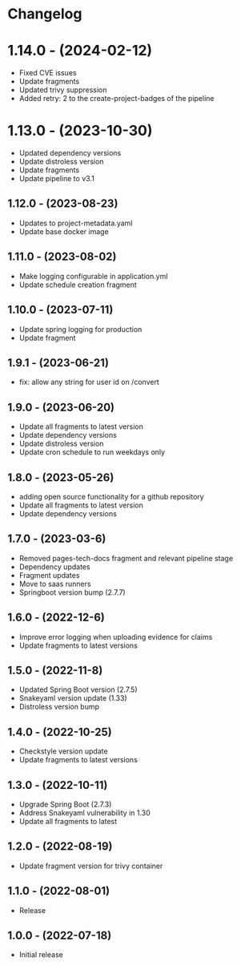 # Changelog

# 1.14.0 - (2024-02-12)
* Fixed CVE issues
* Update fragments
* Updated trivy suppression
* Added retry: 2 to the create-project-badges of the pipeline

# 1.13.0 - (2023-10-30)
* Updated dependency versions
* Update distroless version
* Update fragments
* Update pipeline to v3.1

## 1.12.0 - (2023-08-23)
* Updates to project-metadata.yaml
* Update base docker image

## 1.11.0 - (2023-08-02)
* Make logging configurable in application.yml
* Update schedule creation fragment

## 1.10.0 - (2023-07-11)
* Update spring logging for production
* Update fragment

## 1.9.1 - (2023-06-21)

* fix: allow any string for user id on /convert

## 1.9.0 - (2023-06-20)

* Update all fragments to latest version
* Update dependency versions
* Update distroless version
* Update cron schedule to run weekdays only

## 1.8.0 - (2023-05-26)

* adding open source functionality for a github repository
* Update all fragments to latest version
* Update dependency versions

## 1.7.0 - (2023-03-6)

* Removed pages-tech-docs fragment and relevant pipeline stage
* Dependency updates
* Fragment updates
* Move to saas runners
* Springboot version bump (2.7.7)

## 1.6.0 - (2022-12-6)

* Improve error logging when uploading evidence for claims
* Update fragments to latest versions

## 1.5.0 - (2022-11-8)

* Updated Spring Boot version (2.7.5)
* Snakeyaml version update (1.33)
* Distroless version bump

## 1.4.0 - (2022-10-25)

* Checkstyle version update
* Update fragments to latest versions

## 1.3.0 - (2022-10-11)

* Upgrade Spring Boot (2.7.3)
* Address Snakeyaml vulnerability in 1.30
* Update all fragments to latest

## 1.2.0 - (2022-08-19)

* Update fragment version for trivy container

## 1.1.0 - (2022-08-01)

* Release

## 1.0.0 - (2022-07-18)

* Initial release
